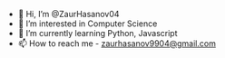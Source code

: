- 👋 Hi, I’m @ZaurHasanov04
- 👀 I’m interested in Computer Science
- 🌱 I’m currently learning Python, Javascript
- 📫 How to reach me - zaurhasanov9904@gmail.com


